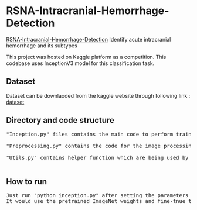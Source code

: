 # RSNA-Intracranial-Hemorrhage-Detection

[RSNA-Intracranial-Hemorrhage-Detection](https://www.kaggle.com/c/rsna-intracranial-hemorrhage-detection)
Identify acute intracranial hemorrhage and its subtypes

This project was hosted on Kaggle platform as a competition. This codebase  uses InceptionV3 model for this classification task.

## Dataset

Dataset can be downlaoded from the kaggle website through following link : [dataset](https://www.kaggle.com/c/rsna-intracranial-hemorrhage-detection/data)


## Directory and code structure

<pre>
"Inception.py" files contains the main code to perform training, validation and testing 

"Preprocessing.py" contains the code for the image processing such as adjusting the window level for the MRI images

"Utils.py" contains helper function which are being used by ineption.py

</pre>

## How to run
<pre>
Just run "python inception.py" after setting the parameters in the inception.py.
It would use the pretrained ImageNet weights and fine-tnue the model
</pre>
